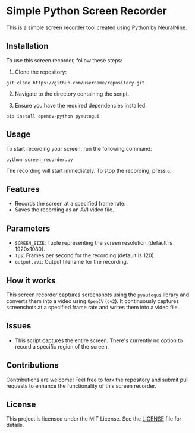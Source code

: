 
# Simple Python Screen Recorder

This is a simple screen recorder tool created using Python by NeuralNine.

## Installation

To use this screen recorder, follow these steps:

1. Clone the repository:

```
git clone https://github.com/username/repository.git
```

2. Navigate to the directory containing the script.

3. Ensure you have the required dependencies installed:

```
pip install opencv-python pyautogui
```

## Usage

To start recording your screen, run the following command:

```
python screen_recorder.py
```

The recording will start immediately. To stop the recording, press `q`.

## Features

- Records the screen at a specified frame rate.
- Saves the recording as an AVI video file.

## Parameters

- `SCREEN_SIZE`: Tuple representing the screen resolution (default is 1920x1080).
- `fps`: Frames per second for the recording (default is 120).
- `output.avi`: Output filename for the recording.

## How it works

This screen recorder captures screenshots using the `pyautogui` library and converts them into a video using `OpenCV` (`cv2`). It continuously captures screenshots at a specified frame rate and writes them into a video file.

## Issues

- This script captures the entire screen. There's currently no option to record a specific region of the screen.

## Contributions

Contributions are welcome! Feel free to fork the repository and submit pull requests to enhance the functionality of this screen recorder.

## License

This project is licensed under the MIT License. See the [LICENSE](LICENSE) file for details.
